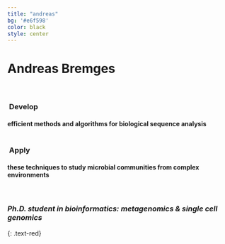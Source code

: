 ```yaml
---
title: "andreas"
bg: '#e6f598'
color: black
style: center
---
```


# Andreas Bremges

<br/>

<div class="container">
<div class="row">
  <div class="column halfx">
    <h3 class="text-red"><i class="fa fa-cog text-black"></i>&nbsp;Develop</h3>
    <h4>efficient methods and algorithms for biological sequence analysis</h4>
  </div>
  <div class="column halfx">
    <h3 class="text-red"><i class="fa fa-leaf text-black"></i>&nbsp;Apply</h3>
    <h4>these techniques to study microbial communities from complex environments</h4>
  </div>
</div>
</div>

<br/>

### *Ph.D. student in bioinformatics: metagenomics & single cell genomics*
{: .text-red}
